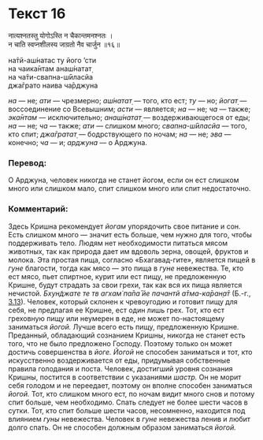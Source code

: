 # Текст 16

नात्यश्नतस्तु योगोऽस्ति न चैकान्तमनश्नतः ।  
न चाति स्वप्नशीलस्य जाग्रतो नैव चार्जुन ॥१६॥

на̄тй-аш́натас ту його ’сти  
на чаика̄нтам анаш́натат̣  
на ча̄ти-свапна-ш́ӣласйа  
джа̄грато наива ча̄рджуна

_на_ — не; _ати_ — чрезмерно; _аш́натат̣_ — того, кто ест; _ту_ — но; _йогат̣_ — воссоединение со Всевышним; _асти_ — является; _на_ — не; _ча_ — также; _эка̄нтам_ — исключительно; _анаш́натат̣_ — воздерживающегося от еды; _на_ — не; _ча_ — также; _ати_ — слишком много; _свапна-ш́ӣласйа_ — того, кто спит; _джа̄гратат̣_ — бодрствующего по ночам; _на_ — не; _эва_ — конечно; _ча_ — и; _арджуна_ — о Арджуна.

### Перевод:

О Арджуна, человек никогда не станет йогом, если он ест слишком много или слишком мало, спит слишком много или спит недостаточно.

### Комментарий:

Здесь Кришна рекомендует _йогам_ упорядочить свое питание и сон. Есть слишком много — значит есть больше, чем нужно для того, чтобы поддерживать тело. Людям нет необходимости питаться мясом животных, так как природа дает им вдоволь зерна, овощей, фруктов и молока. Эта простая пища, согласно «Бхагавад-гите», является пищей в _гуне_ благости, тогда как мясо — это пища в _гуне_ невежества. Те, кто ест мясо, пьет спиртное, курит или ест пищу, не предложенную Кришне, будут страдать за свои грехи, так как вся их пища является нечистой. _Бхун̃джате те тв агхам̇ па̄па̄ йе пачантй а̄тма-ка̄ран̣а̄т_ (Б.-г., [3.13](../3/13.md)). Человек, который склонен к чревоугодию и готовит пищу для себя, не предлагая ее Кришне, ест один лишь грех. Тот, кто ест греховную пищу или неумерен в еде, не может по-настоящему заниматься _йогой._ Лучше всего есть пищу, предложенную Кришне. Преданный, обладающий сознанием Кришны, никогда не станет есть того, что не было предложено Господу. Поэтому только он может достичь совершенства в _йоге._ _Йогой_ не способен заниматься и тот, кто искусственно воздерживается от еды, придумывая собственные правила голодания и поста. Человек, достигший уровня сознания Кришны, постится в соответствии с указаниями _шастр._ Он не морит себя голодом и не переедает, поэтому он вполне способен заниматься _йогой._ Тот, кто слишком много ест, по ночам видит много снов и потому спит больше, чем необходимо. Спать следует не более шести часов в сутки. Тот, кто спит больше шести часов, несомненно, находится под влиянием _гуны_ невежества. Человек в _гуне_ невежества ленив и любит долго спать. Он не способен должным образом заниматься _йогой._